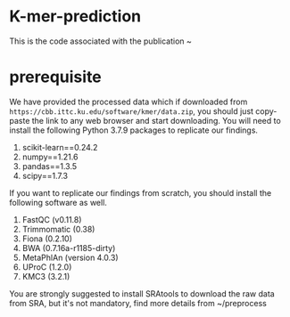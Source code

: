 # K-mer-prediction
This is the code associated with the publication ~

# prerequisite
We have provided the processed data which if downloaded from `https://cbb.ittc.ku.edu/software/kmer/data.zip`, you should just copy-paste the link to any web browser and start downloading.
You will need to install the following Python 3.7.9 packages to replicate our findings.
1. scikit-learn==0.24.2
1. numpy==1.21.6
1. pandas==1.3.5
1. scipy==1.7.3

If you want to replicate our findings from scratch, you should install the following software as well.
1. FastQC (v0.11.8)
1. Trimmomatic (0.38)
1. Fiona (0.2.10)
1. BWA (0.7.16a-r1185-dirty)
1. MetaPhlAn (version 4.0.3)
1. UProC (1.2.0)
1. KMC3 (3.2.1)

You are strongly suggested to install SRAtools to download the raw data from SRA, but it's not mandatory, find more details from ~/preprocess
